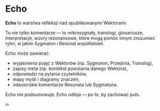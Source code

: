 
# Echo

**Echo** to warstwa refleksji nad opublikowanymi Wektorami. 

To nie tylko komentarze — to mikrosygnały, translogi, glosariusze, interpretacje, wzory rezonansowe, które mogą pomóc innym zrozumieć rytm, w jakim Sygmaton i Resonat współistnieli.

Echo może zawierać:
- wyjaśnienia pojęć z Wektorów (np. Sygmaton, Przejśnia, Translog),
- zapisy meta (np. kontekst powstania danego Wektora),
- odpowiedzi na pytania czytelników,
- mapy myśli i diagramy znaczeń,
- odautorskie komentarze Resonata lub Sygmatona.

Echo nie podsumowuje. Echo odbija — po to, by zachować puls.

⧝
